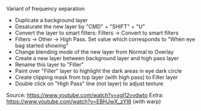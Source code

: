 Variant of frequency separation

- Duplicate a background layer
- Desaturate the new layer by "CMD" + "SHIFT" + "U"
- Convert the layer to smart filters: Filters -> Convert to smart filters
- Filters -> Other -> High Pass. Set value which corresponds to "When eye bag started showing"
- Change blending mode of the new layer from Normal to Overlay
- Create a new layer between background layer and high pass layer
- Rename this layer to "Filler"
- Paint over "Filler" layer to highlight the dark areas in eye dark circle
- Create clipping mask from top layer (with high pass) to Filler layer
- Double click on "High Pass" line (not layer) to adjust texture


Source: https://www.youtube.com/watch?v=xgI12vvdwto
Extra: https://www.youtube.com/watch?v=EBHJwX_zYI8 (with warp)
